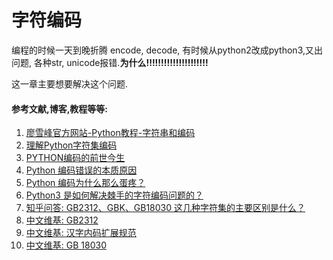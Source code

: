 # 字符编码

编程的时候一天到晚折腾 encode, decode, 有时候从python2改成python3,又出问题, 各种str, unicode报错.**为什么!!!!!!!!!!!!!!!!!!!!!**

这一章主要想要解决这个问题.

#### 参考文献,博客,教程等等:

1. [廖雪峰官方网站-Python教程-字符串和编码](https://www.liaoxuefeng.com/wiki/0014316089557264a6b348958f449949df42a6d3a2e542c000/001431664106267f12e9bef7ee14cf6a8776a479bdec9b9000)
2. [理解Python字符集编码](https://foofish.net/understanding-python-charset.html)
3. [PYTHON编码的前世今生](https://foofish.net/python-character-encode.html)
4. [Python 编码错误的本质原因](https://foofish.net/python-unicode-error.html)
5. [Python 编码为什么那么蛋疼？](https://foofish.net/why-python-encoding-is-tricky.html)
6. [Python3 是如何解决棘手的字符编码问题的？](https://foofish.net/how-python3-handle-charset-encoding.html)
7. [知乎问答: GB2312、GBK、GB18030 这几种字符集的主要区别是什么？](https://www.zhihu.com/question/19677619)
8. [中文维基: GB2312](https://zh.wikipedia.org/wiki/GB_2312)
9. [中文维基: 汉字内码扩展规范](https://zh.wikipedia.org/wiki/%E6%B1%89%E5%AD%97%E5%86%85%E7%A0%81%E6%89%A9%E5%B1%95%E8%A7%84%E8%8C%83)
10. [中文维基: GB 18030](https://zh.wikipedia.org/wiki/GB_18030)



